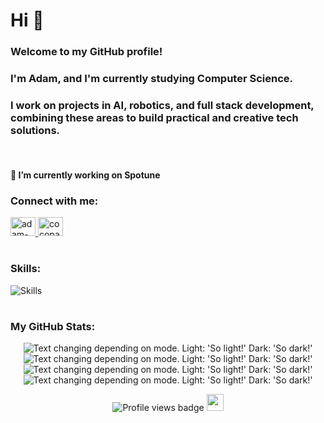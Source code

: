 <h1 align="left">Hi 👋</h1>

<h3>Welcome to my GitHub profile!<h3/>
<h3 align="left">I'm Adam, and I'm currently studying Computer Science.</h3>
<h3 align="left">I work on projects in AI, robotics, and full stack development, combining these areas to build practical and creative tech solutions.</h3>
<br>
<h4 align="left">🔭 I’m currently working on <strong>Spotune</strong></h4>

<h3 align="left">Connect with me:</h3>
<p align="left">
  <a href="https://linkedin.com/in/adam-ai" target="blank">
    <img src="https://raw.githubusercontent.com/rahuldkjain/github-profile-readme-generator/master/src/images/icons/Social/linked-in-alt.svg" alt="adam-ai" height="30" width="40" />
  </a>
  <a href="https://instagram.com/cocopaelle" target="blank">
    <img src="https://raw.githubusercontent.com/rahuldkjain/github-profile-readme-generator/master/src/images/icons/Social/instagram.svg" alt="cocopaelle" height="30" width="40" />
  </a>
</p>

<h1></h1>

<h3 align="left">Skills:</h3>
<p align="left">
  <img src="https://go-skill-icons.vercel.app/api/icons?i=python,js,java,react,aws,pytorch,express,firebase,mongodb,mysql,nodejs,opencv,git&theme=light&perline=50" alt="Skills" />
</p>

<h1></h1>

<h3 align="left">My GitHub Stats:</h3>
<div align='center'>
  <picture>
    <img alt="Text changing depending on mode. Light: 'So light!' Dark: 'So dark!'"
      src="http://github-profile-summary-cards.vercel.app/api/cards/profile-details?username=adam-a-i&theme=nord_bright">
  </picture>

  <picture>
    <img alt="Text changing depending on mode. Light: 'So light!' Dark: 'So dark!'"
      src="http://github-profile-summary-cards.vercel.app/api/cards/stats?username=adam-a-i&theme=nord_bright">
  </picture>

  <picture>
    <img alt="Text changing depending on mode. Light: 'So light!' Dark: 'So dark!'"
      src="http://github-profile-summary-cards.vercel.app/api/cards/productive-time?username=adam-a-i&theme=nord_bright&utcOffset=8">
  </picture>
  </br>
  <picture>
    <img alt="Text changing depending on mode. Light: 'So light!' Dark: 'So dark!'"
      src="https://github-readme-stats.vercel.app/api/top-langs/?username=adam-a-i&layout=compact&theme=github_light&utcOffset=8">
  </picture>
  </br>
  <p align="center">
    <img src="https://komarev.com/ghpvc/?username=adam-a-i&label=Profile%20views&color=999999&style=flat"
      alt="Profile views badge" />
    <img src="https://i.giphy.com/media/v1.Y2lkPTc5MGI3NjExamZrcmUyN3NxNGd1Yjk3bWdzaGF1Zm5zMXVnem45ZHo2dnV5aGdvdiZlcD12MV9pbnRlcm5hbF9naWZfYnlfaWQmY3Q9Zw/z1HdiobjzYIrm/giphy.gif" width="27"/> 
  </p>
</div>

